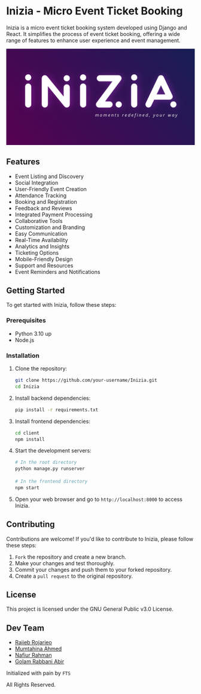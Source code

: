 # Inizia - Micro Event Ticket Booking

Inizia is a micro event ticket booking system developed using Django and React. It simplifies the process of event ticket booking, offering a wide range of features to enhance user experience and event management.

![Inizia Screenshot](banner.png) 

## Features

- Event Listing and Discovery
- Social Integration
- User-Friendly Event Creation
- Attendance Tracking
- Booking and Registration
- Feedback and Reviews
- Integrated Payment Processing
- Collaborative Tools
- Customization and Branding
- Easy Communication
- Real-Time Availability
- Analytics and Insights
- Ticketing Options
- Mobile-Friendly Design
- Support and Resources
- Event Reminders and Notifications

## Getting Started

To get started with Inizia, follow these steps:

### Prerequisites

- Python 3.10 up
- Node.js

### Installation

1. Clone the repository:

   ```bash
   git clone https://github.com/your-username/Inizia.git
   cd Inizia
   ```

2. Install backend dependencies:

   ```bash
   pip install -r requirements.txt
   ```

3. Install frontend dependencies:

   ```bash
   cd client
   npm install
   ```

4. Start the development servers:

   ```bash
   # In the root directory
   python manage.py runserver

   # In the frontend directory
   npm start
   ```

5. Open your web browser and go to `http://localhost:8000` to access Inizia.

## Contributing

Contributions are welcome! If you'd like to contribute to Inizia, please follow these steps:

1. `Fork` the repository and create a new branch.
2. Make your changes and test thoroughly.
3. Commit your changes and push them to your forked repository.
4. Create a `pull request` to the original repository.

## License

This project is licensed under the GNU General Public v3.0 License.

## Dev Team

- [Rajieb Rojarieo](https://github.com/tesla1618)
- [Mumtahina Ahmed](https://github.com/remesis)
- [Nafiur Rahman](https://github.com/Nafiur01)
- [Golam Rabbani Abir](https://github.com/Abir0606)


Initialized with pain by `FTS`

All Rights Reserved.